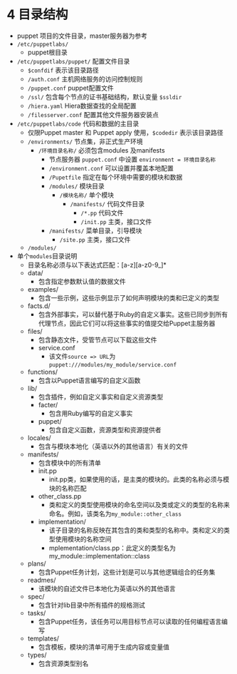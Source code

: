 # 4 目录结构

- puppet 项目的文件目录，master服务器为参考
- `/etc/puppetlabs/`
    - puppet根目录
- `/etc/puppetlabs/puppet/`  配置文件目录
    - `$confdif` 表示该目录路径
    - `/auth.conf`        主机网络服务的访问控制规则
    - `/puppet.conf`     puppet配置文件
    - `/ssl/`                  包含每个节点的证书基础结构，默认变量 `$ssldir`
    - `/hiera.yaml`                  Hiera数据查找的全局配置
    - `/filesserver.conf`       配置其他文件服务器安装点
- `/etc/puppetlabs/code`        代码和数据的主目录
    - 仅限Puppet master 和 Puppet apply 使用，`$codedir` 表示该目录路径
    - `/environments/`         节点集，非正式生产环境
        - `/环境目录名称/`       必须包含modules 及manifests
            - 节点服务器 `puppet.conf` 中设置 `environment = 环境目录名称`
            - `/environment.conf`       可以设置并覆盖本地配置
            - `/Pupetfile`    指定在每个环境中需要的模块和数据
            - `/modules/`     模块目录
                - `/模块名称/`   单个模块
                    - `/manifests/`  代码文件目录
                        - `/*.pp`    代码文件
                        - `/init.pp`    主类，接口文件
            - `/manifests/` 菜单目录，引导模块
                - `/site.pp`    主类，接口文件
    - `/modules/`
- 单个`modules`目录说明
    - 目录名称必须与以下表达式匹配：[a-z][a-z0-9_]*
    - data/
        - 包含指定参数默认值的数据文件
    - examples/
        - 包含一些示例，这些示例显示了如何声明模块的类和已定义的类型
    - facts.d/
        - 包含外部事实，可以替代基于Ruby的自定义事实。这些已同步到所有代理节点，因此它们可以将这些事实的值提交给Puppet主服务器
    - files/
        - 包含静态文件，受管节点可以下载这些文件
        - service.conf
            - 该文件`source => URL`为 `puppet:///modules/my_module/service.conf`
    - functions/
        - 包含以Puppet语言编写的自定义函数
    - lib/
        - 包含插件，例如自定义事实和自定义资源类型
        - facter/
            - 包含用Ruby编写的自定义事实
        - puppet/
            - 包含自定义函数，资源类型和资源提供者
    - locales/
        - 包含与模块本地化（英语以外的其他语言）有关的文件
    - manifests/
        - 包含模块中的所有清单
        - init.pp
            - init.pp类，如果使用的话，是主类的模块的。此类的名称必须与模块的名称匹配
        - other_class.pp
            - 类和定义的类型使用模块的命名空间以及类或定义的类型的名称来命名。例如，该类名为`my_module::other_class`
        - implementation/
            - 该子目录的名称反映在其包含的类和类型的名称中。类和定义的类型使用模块的名称空间
            - mplementation/class.pp：此定义的类型名为my_module::implementation::class
    - plans/
        - 包含Puppet任务计划，这些计划是可以与其他逻辑组合的任务集
    - readmes/
        - 该模块的自述文件已本地化为英语以外的其他语言
    - spec/
        - 包含针对lib目录中所有插件的规格测试
    - tasks/
        - 包含Puppet任务，该任务可以用目标节点可以读取的任何编程语言编写
    - templates/
        - 包含模板，模块的清单可用于生成内容或变量值
    - types/
        - 包含资源类型别名